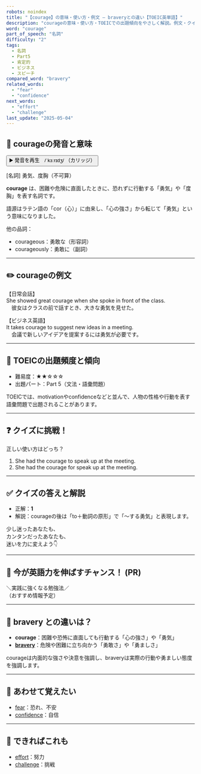 ```yaml
---
robots: noindex
title: "【courage】の意味・使い方・例文 ― braveryとの違い【TOEIC英単語】"
description: "courageの意味・使い方・TOEICでの出題傾向をやさしく解説。例文・クイズ付きでbraveryとの違いもわかりやすく学べます。"
word: "courage"
part_of_speech: "名詞"
difficulty: "2"
tags:
  - 名詞
  - Part5
  - 肯定的
  - ビジネス
  - スピーチ
compared_word: "bravery"
related_words:
  - "fear"
  - "confidence"
next_words:
  - "effort"
  - "challenge"
last_update: "2025-05-04"
---
```


## 🔰 courageの発音と意味

<button class="play-audio" onclick="playTTS('courage')">
  <span class="play-audio-main">
    ▶️ 発音を再生　/ˈkɜːrɪdʒ/
  </span>
  <span class="play-audio-sub">
    （カリッジ）
  </span>
</button>

[名詞] 勇気、度胸（不可算）

**courage** は、困難や危険に直面したときに、恐れずに行動する「勇気」や「度胸」を表す名詞です。

語源はラテン語の「cor（心）」に由来し、「心の強さ」から転じて「勇気」という意味になりました。

他の品詞：  
- courageous：勇敢な（形容詞）
- courageously：勇敢に（副詞）

---

## ✏️ courageの例文

【日常会話】  
She showed great courage when she spoke in front of the class.  
　彼女はクラスの前で話すとき、大きな勇気を見せた。

【ビジネス英語】  
It takes courage to suggest new ideas in a meeting.  
　会議で新しいアイデアを提案するには勇気が必要です。

---

## 🎯 TOEICの出題頻度と傾向

- 難易度：★★☆☆☆
- 出題パート：Part 5（文法・語彙問題）

TOEICでは、motivationやconfidenceなどと並んで、人物の性格や行動を表す語彙問題で出題されることがあります。

---

## ❓ クイズに挑戦！

正しい使い方はどっち？

1. She had the courage to speak up at the meeting.  
2. She had the courage for speak up at the meeting.

---

## ✅ クイズの答えと解説

- 正解：**1**
- 解説：courageの後は「to＋動詞の原形」で「～する勇気」と表現します。

少し迷ったあなたも、  
カンタンだったあなたも、  
迷いを力に変えよう👇️

---

## 🚀 今が英語力を伸ばすチャンス！ (PR)

<div class="info-center">
＼実践に強くなる勉強法／<br>  
（おすすめ情報予定）
</div>

---

## 🤔  bravery との違いは？

- **courage**：困難や恐怖に直面しても行動する「心の強さ」や「勇気」
- **[bravery](/word/bravery/)**：危険や困難に立ち向かう「勇敢さ」や「勇ましさ」

courageは内面的な強さや決意を強調し、braveryは実際の行動や勇ましい態度を強調します。

---

## 🧩 あわせて覚えたい

- [fear](/word/fear/)：恐れ、不安
- [confidence](/word/confidence/)：自信

---

## 📖 できればこれも

- [effort](/word/effort/)：努力
- [challenge](/word/challenge/)：挑戦

<!-- cvid: aid03_bid46 -->

